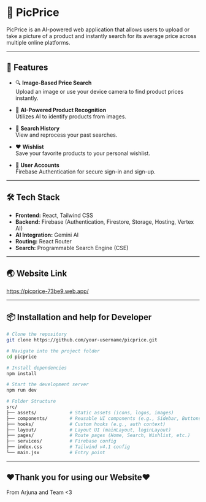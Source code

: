 # 📸 PicPrice

PicPrice is an AI-powered web application that allows users to upload or take a picture of a product and instantly search for its average price across multiple online platforms.

---

## 🚀 Features

- 🔍 **Image-Based Price Search**  
  Upload an image or use your device camera to find product prices instantly.

- 🧠 **AI-Powered Product Recognition**  
  Utilizes AI to identify products from images.

- 💾 **Search History**  
  View and reprocess your past searches.

- ❤️ **Wishlist**  
  Save your favorite products to your personal wishlist.

- 👤 **User Accounts**  
  Firebase Authentication for secure sign-in and sign-up.

---

## 🛠️ Tech Stack

- **Frontend:** React, Tailwind CSS  
- **Backend:** Firebase (Authentication, Firestore, Storage, Hosting, Vertex AI)  
- **AI Integration:** Gemini AI 
- **Routing:** React Router
- **Search:** Programmable Search Engine (CSE)

---

## 🌏 Website Link

https://picprice-73be9.web.app/

---

## 📦 Installation and help for Developer

```bash
# Clone the repository
git clone https://github.com/your-username/picprice.git

# Navigate into the project folder
cd picprice

# Install dependencies
npm install

# Start the development server
npm run dev

# Folder Structure
src/
├── assets/            # Static assets (icons, logos, images)
├── components/        # Reusable UI components (e.g., Sidebar, Buttons)
├── hooks/             # Custom hooks (e.g., auth context)
├── layout/            # Layout UI (mainLayout, loginLayout)
├── pages/             # Route pages (Home, Search, Wishlist, etc.)
├── services/          # Firebase config
├── index.css          # Tailwind v4.1 config
└── main.jsx           # Entry point

```

---

## ❤️Thank you for using our Website❤️
From Arjuna and Team <3